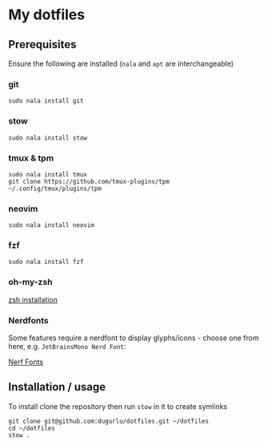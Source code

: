 # My dotfiles

## Prerequisites
Ensure the following are installed (`nala` and `apt` are interchangeable)

### git

```
sudo nala install git
```

### stow

```
sudo nala install stow
```

### tmux & tpm
```
sudo nala install tmux
git clone https://github.com/tmux-plugins/tpm ~/.config/tmux/plugins/tpm
```

### neovim
```
sudo nala install neovim
```

### fzf
```
sudo nala install fzf
```

### oh-my-zsh
[zsh installation](https://ohmyz.sh/#install)

### Nerdfonts
Some features require a nerdfont to display glyphs/icons - choose one from here, e.g. `JetBrainsMono Nerd Font`:

[Nerf Fonts](https://www.nerdfonts.com/)

## Installation / usage
To install clone the repository then run `stow` in it to create symlinks

```
git clone git@github.com:dugurlu/dotfiles.git ~/dotfiles
cd ~/dotfiles
stow .
```

